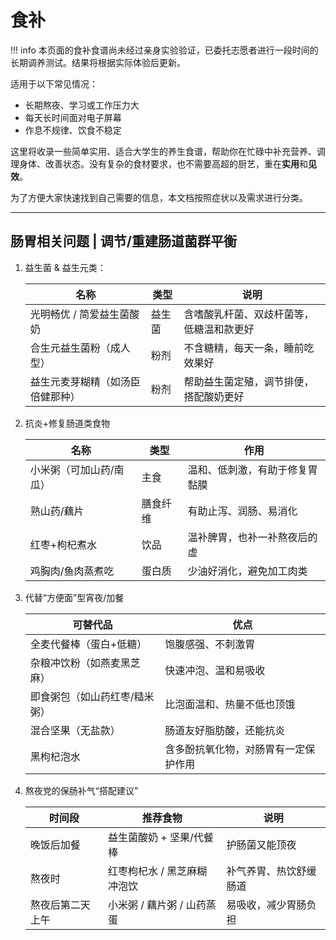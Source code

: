 # 食补

!!! info
    本页面的食补食谱尚未经过亲身实验验证，已委托志愿者进行一段时间的长期调养测试。结果将根据实际体验后更新。

适用于以下常见情况：

- 长期熬夜、学习或工作压力大  
- 每天长时间面对电子屏幕  
- 作息不规律、饮食不稳定  

这里将收录一些简单实用、适合大学生的养生食谱，帮助你在忙碌中补充营养、调理身体、改善状态。没有复杂的食材要求，也不需要高超的厨艺，重在**实用**和**见效**。

为了方便大家快速找到自己需要的信息，本文档按照症状以及需求进行分类。

---

## 肠胃相关问题 | 调节/重建肠道菌群平衡

1. 益生菌 & 益生元类：

    | 名称               | 类型  | 说明                   |
    | ---------------- | --- | -------------------- |
    | 光明畅优 / 简爱益生菌酸奶   | 益生菌 | 含嗜酸乳杆菌、双歧杆菌等，低糖温和款更好 |
    | 合生元益生菌粉（成人型）     | 粉剂  | 不含糖精，每天一条，睡前吃效果好     |
    | 益生元麦芽糊精（如汤臣倍健那种） | 粉剂  | 帮助益生菌定殖，调节排便，搭配酸奶更好  |

2. 抗炎+修复肠道类食物

    | 名称           | 类型   | 作用              |
    | ------------ | ---- | --------------- |
    | 小米粥（可加山药/南瓜） | 主食   | 温和、低刺激，有助于修复胃黏膜 |
    | 熟山药/藕片       | 膳食纤维 | 有助止泻、润肠、易消化     |
    | 红枣+枸杞煮水      | 饮品   | 温补脾胃，也补一补熬夜后的虚  |
    | 鸡胸肉/鱼肉蒸煮吃    | 蛋白质  | 少油好消化，避免加工肉类    |

3. 代替“方便面”型宵夜/加餐

    | 可替代品            | 优点                 |
    | --------------- | ------------------ |
    | 全麦代餐棒（蛋白+低糖）    | 饱腹感强、不刺激胃          |
    | 杂粮冲饮粉（如燕麦黑芝麻）   | 快速冲泡、温和易吸收         |
    | 即食粥包（如山药红枣/糙米粥） | 比泡面温和、热量不低也顶饿      |
    | 混合坚果（无盐款）       | 肠道友好脂肪酸，还能抗炎       |
    | 黑枸杞泡水           | 含多酚抗氧化物，对肠胃有一定保护作用 |

4. 熬夜党的保肠补气“搭配建议”

    | 时间段      | 推荐食物             | 说明          |
    | -------- | ---------------- | ----------- |
    | 晚饭后加餐    | 益生菌酸奶 + 坚果/代餐棒   | 护肠菌又能顶夜     |
    | 熬夜时      | 红枣枸杞水 / 黑芝麻糊冲泡饮  | 补气养胃、热饮舒缓肠道 |
    | 熬夜后第二天上午 | 小米粥 / 藕片粥 / 山药蒸蛋 | 易吸收，减少胃肠负担  |
